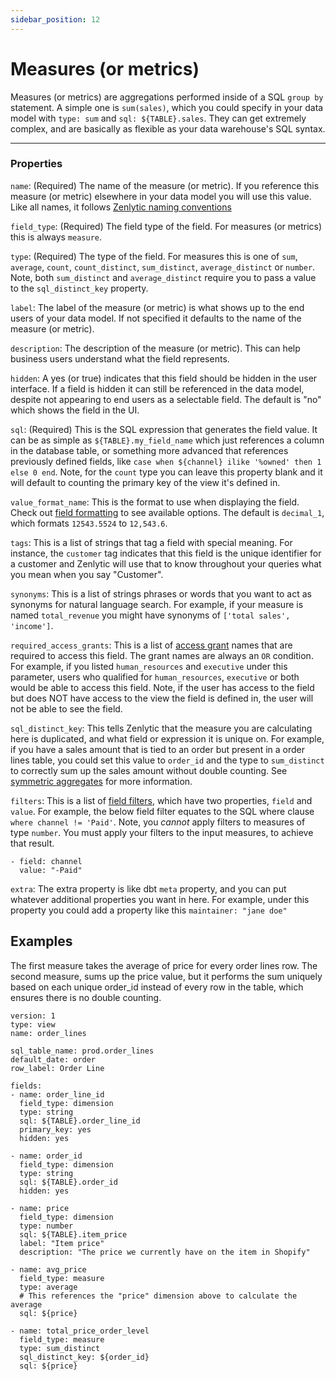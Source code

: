 ```yaml
---
sidebar_position: 12
---
```


# Measures (or metrics)

Measures (or metrics) are aggregations performed inside of a SQL `group by` statement. A simple one is `sum(sales)`, which you could specify in your data model with `type: sum` and `sql: ${TABLE}.sales`. They can get extremely complex, and are basically as flexible as your data warehouse's SQL syntax.

---

### Properties

`name`: (Required) The name of the measure (or metric). If you reference this measure (or metric) elsewhere in your data model you will use this value. Like all names, it follows [Zenlytic naming conventions](1_data_modeling.md#naming-conventions)

`field_type`: (Required) The field type of the field. For measures (or metrics) this is always `measure`.

`type`: (Required) The type of the field. For measures this is one of `sum`, `average`, `count`, `count_distinct`, `sum_distinct`, `average_distinct` or `number`. Note, both `sum_distinct` and `average_distinct` require you to pass a value to the `sql_distinct_key` property.

`label`: The label of the measure (or metric) is what shows up to the end users of your data model. If not specified it defaults to the name of the measure (or metric).

`description`: The description of the measure (or metric). This can help business users understand what the field represents.

`hidden`: A yes (or true) indicates that this field should be hidden in the user interface. If a field is hidden it can still be referenced in the data model, despite not appearing to end users as a selectable field. The default is "no" which shows the field in the UI.

`sql`: (Required) This is the SQL expression that generates the field value. It can be as simple as `${TABLE}.my_field_name` which just references a column in the database table, or something more advanced that references previously defined fields, like `case when ${channel} ilike '%owned' then 1 else 0 end`. Note, for the `count` type you can leave this property blank and it will default to counting the primary key of the view it's defined in.

`value_format_name`: This is the format to use when displaying the field. Check out [field formatting](95_formatting.md) to see available options. The default is `decimal_1`, which formats `12543.5524` to `12,543.6`.

`tags`: This is a list of strings that tag a field with special meaning. For instance, the `customer` tag indicates that this field is the unique identifier for a customer and Zenlytic will use that to know throughout your queries what you mean when you say "Customer".

`synonyms`: This is a list of strings phrases or words that you want to act as synonyms for natural language search. For example, if your measure is named `total_revenue` you might have synonyms of `['total sales', 'income']`.

`required_access_grants`: This is a list of [access grant](8_access_grants.md) names that are required to access this field. The grant names are always an `OR` condition. For example, if you listed `human_resources` and `executive` under this parameter, users who qualified for `human_resources`, `executive` or both would be able to access this field. Note, if the user has access to the field but does NOT have access to the view the field is defined in, the user will not be able to see the field.

`sql_distinct_key`: This tells Zenlytic that the measure you are calculating here is duplicated, and what field or expression it is unique on. For example, if you have a sales amount that is tied to an order but present in a order lines table, you could set this value to `order_id` and the type to `sum_distinct` to correctly sum up the sales amount without double counting. See [symmetric aggregates](96_symmetric_aggregates.md) for more information.

`filters`: This is a list of [field filters](94_field_filter.md), which have two properties, `field` and `value`. For example, the below field filter equates to the SQL where clause `where channel != 'Paid'`. Note, you *cannot* apply filters to measures of type `number`. You must apply your filters to the input measures, to achieve that result.
```
- field: channel
  value: "-Paid"
```

`extra`: The extra property is like dbt `meta` property, and you can put whatever additional properties you want in here. For example, under this property you could add a property like this `maintainer: "jane doe"`

## Examples


The first measure takes the average of price for every order lines row. The second measure, sums up the price value, but it performs the sum uniquely based on each unique order_id instead of every row in the table, which ensures there is no double counting.
```
version: 1
type: view
name: order_lines

sql_table_name: prod.order_lines
default_date: order
row_label: Order Line

fields:
- name: order_line_id
  field_type: dimension
  type: string
  sql: ${TABLE}.order_line_id
  primary_key: yes
  hidden: yes

- name: order_id
  field_type: dimension
  type: string
  sql: ${TABLE}.order_id
  hidden: yes

- name: price
  field_type: dimension
  type: number
  sql: ${TABLE}.item_price
  label: "Item price"
  description: "The price we currently have on the item in Shopify"

- name: avg_price
  field_type: measure
  type: average
  # This references the "price" dimension above to calculate the average
  sql: ${price} 

- name: total_price_order_level
  field_type: measure
  type: sum_distinct
  sql_distinct_key: ${order_id}
  sql: ${price} 
```